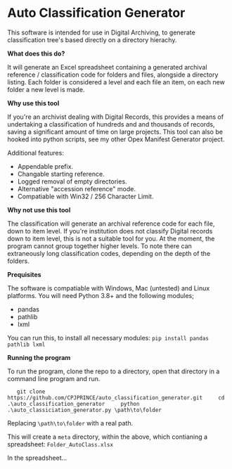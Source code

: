 # Auto Classification Generator
This software is intended for use in Digital Archiving, to generate classification tree's based directly on a directory hierachy.

**What does this do?**

It will generate an Excel spreadsheet containing a generated archival reference / classification code for folders and files, alongside a directory listing. Each folder is considered a level and each file an item, on each new folder a new level is made.

**Why use this tool**

If you're an archivist dealing with Digital Records, this provides a means of undertaking a classification of hundreds and and thousands of records, saving a significant amount of time on large projects. This tool can also be hooked into python scripts, see my other Opex Manifest Generator project.

Additional features:
  + Appendable prefix.
  + Changable starting reference.
  + Logged removal of empty directories.
  + Alternative "accession reference" mode.
  + Compatiable with Win32 / 256 Character Limit.

**Why not use this tool**

The classification will generate an archival reference code for each file, down to item level. If you're institution does not classify Digital records down to item level, this is not a suitable tool for you. At the moment, the program cannot group together higher levels. To note there can extraneously long classification codes, depending on the depth of the folders.

**Prequisites**

The software is compatiable with Windows, Mac (untested) and Linux platforms.
You will need Python 3.8+ and the following modules;
+ pandas
+ pathlib
+ lxml

You can run this, to install all necessary modules:
`pip install pandas pathlib lxml`

**Running the program**

To run the program, clone the repo to a directory, open that directory in a command line program and run.

`   git clone https://github.com/CPJPRINCE/auto_classification_generator.git    
    cd .\auto_classification_generator    
python .\auto_classiciation_generator.py \path\to\folder`

Replacing `\path\to\folder` with a real path.

This will create a `meta` directory, within the above, which contianing a spreadsheet: `Folder_AutoClass.xlsx`

In the spreadsheet...

